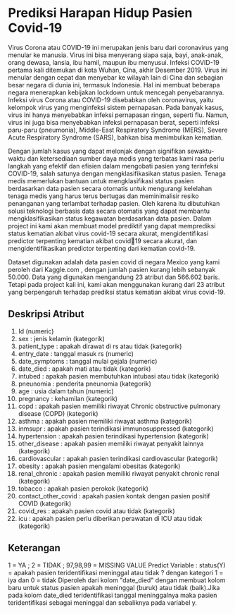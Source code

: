 # Prediksi Harapan Hidup Pasien Covid-19

Virus Corona atau COVID-19 ini merupakan jenis baru dari coronavirus yang menular ke manusia. 
Virus ini bisa menyerang siapa saja, bayi, anak-anak, orang dewasa, lansia, ibu hamil, maupun ibu 
menyusui.
Infeksi COVID-19 pertama kali ditemukan di kota Wuhan, Cina, akhir Desember 2019. Virus ini menular dengan cepat dan menyebar ke wilayah lain di Cina dan sebagian besar negara di dunia ini, termasuk Indonesia. Hal ini membuat beberapa negara menerapkan kebijakan lockdown untuk mencegah penyebarannya.
Infeksi virus Corona atau COVID-19 disebabkan oleh coronavirus, yaitu kelompok virus yang menginfeksi sistem pernapasan. Pada banyak kasus, virus ini hanya menyebabkan infeksi pernapasan ringan, seperti flu. Namun, virus ini juga bisa menyebabkan infeksi pernapasan berat, seperti infeksi paru-paru (pneumonia), Middle-East Respiratory Syndrome (MERS), Severe Acute Respiratory Syndrome (SARS), bahkan bisa menimbulkan kematian.

Dengan jumlah kasus yang dapat melonjak dengan signifikan sewaktu-waktu dan ketersediaan sumber daya medis yang terbatas kami rasa perlu langkah yang efektif dan efisien dalam mengobati pasien yang terinfeksi COVID-19, salah satunya dengan mengklasifikasikan status pasien. 
Tenaga medis memerlukan bantuan untuk mengklasifikasi status pasien berdasarkan data pasien secara otomatis untuk mengurangi kelelahan tenaga medis yang harus terus bertugas dan meminimalisir resiko penanganan yang terlambat terhadap pasien.
Oleh karena itu dibutuhkan solusi teknologi berbasis data secara otomatis yang dapat membantu mengklasifikasikan status kegawatan berdasarkan data pasien.
Dalam project ini kami akan membuat model prediktif yang dapat memprediksi status kematian akibat virus covid-19 secara akurat, mengidentifikasi predictor terpenting kematian akibat covid19 secara akurat, dan mengidentifikasikan predictor terpenting dari kematian covid-19.

Dataset digunakan adalah data pasien covid di negara Mexico yang kami peroleh dari Kaggle.com , dengan jumlah pasien kurang lebih sebanyak 50.000.
Data yang digunakan mengandung 23 atribut dan 566.602 baris. Tetapi pada project kali ini, kami akan menggunakan kurang dari 23 atribut yang berpengaruh terhadap prediksi status kematian akibat virus covid-19.

## Deskripsi Atribut
1. Id (numeric)
2. sex : jenis kelamin (kategorik)
3. patient_type : apakah dirawat di rs atau tidak (kategorik)
4. entry_date : tanggal masuk rs (numeric)
5. date_symptoms : tanggal mulai gejala (numeric)
6. date_died : apakah mati atau tidak (kategorik)
7. intubed : apakah pasien membutuhkan intubasi atau tidak (kategorik)
8. pneunomia : penderita pneunomia (kategorik)
9. age : usia dalam tahun (numeric)
10. pregnancy : kehamilan (kategorik)
11. copd : apakah pasien memiliki riwayat Chronic obstructive pulmonary disease
(COPD) (kategorik)
12. asthma : apakah pasien memiliki riwayat asthma (kategorik)
13. inmsupr : apakah pasien terindikasi immunosuppressed (kategorik)
14. hypertension : apakah pasien terindikasi hypertension (kategorik)
15. other_disease : apakah pasien memiliki riwayat penyakit lainnya (kategorik)
16. cardiovascular : apakah pasien terindikasi cardiovascular (kategorik)
17. obesity : apakah pasien mengalami obesitas (kategorik)
18. renal_chronic : apakah pasien memiliki riwayat penyakit chronic renal (kategorik)
19. tobacco : apakah pasien perokok (kategorik)
20. contact_other_covid : apakah pasien kontak dengan pasien positif COVID (kategorik)
21. covid_res : apakah pasien covid atau tidak (kategorik)
22. icu : apakah pasien perlu diberikan perawatan di ICU atau tidak (kategorik) 

## Keterangan
1 = YA  ;   2 = TIDAK   ;     97,98,99 = MISSING VALUE
Predict Variable : status(Y) = apakah pasien teridentifikasi meninggal atau tidak ? dengan kategori 1 = iya dan 0 = tidak
Diperoleh dari kolom "date_died" dengan membuat kolom baru untuk status pasien apakah meninggal (buruk) atau tidak (baik).Jika pada kolom date_died teridentifikasi tanggal meninggalnya maka pasien teridentifikasi sebagai meninggal dan sebaliknya pada variabel y.
